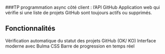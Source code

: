 ###TP programmation async côté client : l’API GitHub
Application web qui vérifie si une liste de projets GitHub sont toujours actifs ou supprimés.

## Fonctionnalités
Vérification automatique du statut des projets GitHub (OK/ KO)
Interface moderne avec Bulma CSS
Barre de progression en temps réel
